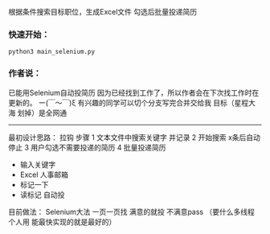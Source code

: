 根据条件搜索目标职位，生成Excel文件
勾选后批量投递简历

### 快速开始：
```
python3 main_selenium.py
```


### 作者说：
已能用Selenium自动投简历
因为已经找到工作了，所以作者会在下次找工作时在更新的。 ー(￣～￣)ξ
有兴趣的同学可以切个分支写完合并交给我
目标（星程大海 划掉）是全网通

---

最初设计思路：
拉钩
步骤
1 文本文件中搜索关键字 并记录
2 开始搜索 x条后自动停止
3 用户勾选不需要投递的简历
4 批量投递简历

- 输入关键字
- Excel 人事邮箱
- 标记一下
- 读标记 自动投

目前做法：
Selenium大法 一页一页找
满意的就投
不满意pass
（要什么多线程 个人用 能最快实现的就是最好的）